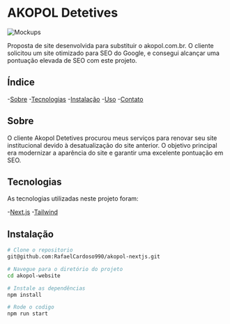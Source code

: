 # AKOPOL Detetives

![Mockups](https://i.ibb.co/23x18gv/1.png)

Proposta de site desenvolvida para substituir o akopol.com.br. O cliente solicitou um site otimizado para SEO do Google, e consegui alcançar uma pontuação elevada de SEO com este projeto.

## Índice

-[Sobre](#sobre)
-[Tecnologias](#tecnologias)
-[Instalação](#instalação)
-[Uso](#uso)
-[Contato](#Contato)

## Sobre

O cliente Akopol Detetives procurou meus serviços para renovar seu site institucional devido à desatualização do site anterior. O objetivo principal era modernizar a aparência do site e garantir uma excelente pontuação em SEO.

## Tecnologias

As tecnologias utilizadas neste projeto foram:

-[Next.js](https://nextjs.org/)
-[Tailwind](https://tailwindui.com/)

## Instalação 
```bash
# Clone o repositorio
git@github.com:RafaelCardoso990/akopol-nextjs.git

# Navegue para o diretório do projeto
cd akopol-website

# Instale as dependências
npm install

# Rode o codigo
npm run start
```


